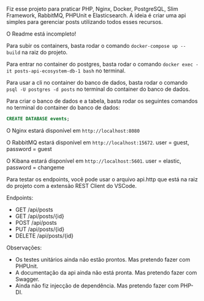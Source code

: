 Fiz esse projeto para praticar PHP, Nginx, Docker, PostgreSQL, Slim Framework, RabbitMQ, PHPUnit e Elasticsearch. 
A ideia é criar uma api simples para gerenciar posts utilizando todos esses recursos.

O Readme está incompleto!

Para subir os containers, basta rodar o comando `docker-compose up --build` na raiz do projeto.

Para entrar no container do postgres, basta rodar o comando `docker exec -it posts-api-ecosystem-db-1 bash` no terminal.

Para usar a cli no container do banco de dados, basta rodar o comando `psql -U postgres -d posts` no terminal do container do banco de dados.

Para criar o banco de dados e a tabela, basta rodar os seguintes comandos no terminal do container do banco de dados:
```sql
CREATE DATABASE events;

```
O Nginx estará disponível em `http://localhost:8080` 

O RabbitMQ estará disponível em  `http://localhost:15672`. user = guest, password = guest

O Kibana estará disponível em `http://localhost:5601`. user = elastic, password = changeme

Para testar os endpoints, você pode usar o arquivo api.http que está na raiz do projeto com a extensão REST Client do VSCode.

Endpoints:
- GET /api/posts
- GET /api/posts/{id}
- POST /api/posts
- PUT /api/posts/{id}
- DELETE /api/posts/{id}

Observações: 
- Os testes unitários ainda não estão prontos. Mas pretendo fazer com PHPUnit.
- A documentação da api ainda não está pronta. Mas pretendo fazer com Swagger.
- Ainda não fiz injecção de dependência. Mas pretendo fazer com PHP-DI.
